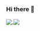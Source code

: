 ### Hi there 👋



<a href="https://github.com/mustadev">
  <img align="center" src="https://github-readme-stats.vercel.app/api?username=mustadev&hide=contribs&hide_title=true&show_icons=true&count_private=true&card_width=270&theme=radical" />
</a>
<a href="https://github.com/mustadev">
  <img align="center" src="https://github-readme-stats.vercel.app/api/top-langs/?username=mustadev&layout=compact&hide_title=true&show_icons=true&card_width=420&theme=radical&langs_count=6&exclude_repo=confiance-site-new-design,node-webrtc-examples&hide=javascript,c,css,objective-c,roff,makefile" />
</a>
